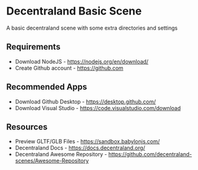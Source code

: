 # Decentraland Basic Scene
A basic decentraland scene with some extra directories and settings

## Requirements

- Download NodeJS - https://nodejs.org/en/download/
- Create Github account - https://github.com

## Recommended Apps
- Download Github Desktop - https://desktop.github.com/
- Download Visual Studio - https://code.visualstudio.com/download

## Resources
- Preview GLTF/GLB Files - https://sandbox.babylonjs.com/
- Decentraland Docs - https://docs.decentraland.org/
- Decentraland Awesome Repository - https://github.com/decentraland-scenes/Awesome-Repository


